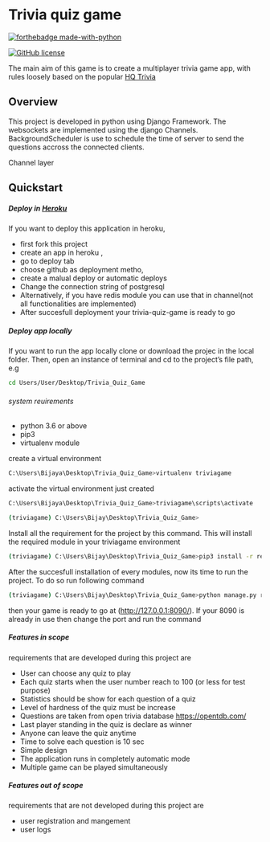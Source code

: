 # Trivia quiz game

[![forthebadge made-with-python](https://ForTheBadge.com/images/badges/made-with-python.svg)](https://www.python.org/)

[![GitHub license](https://img.shields.io/badge/License-MIT-brightgreen.svg?style=flat-square)](https://github.com/surelyourejoking/MachineLearningStocks/blob/master/LICENSE.txt)

The main aim of this game is to create  a multiplayer trivia game app, with rules loosely based on the popular  [HQ Trivia](https://en.wikipedia.org/wiki/HQ_(game))

## Overview
This project is developed in python using Django Framework. The websockets are  implemented using the django Channels. BackgroundScheduler is use to schedule the time of server to send the questions accross the connected clients.

Channel layer 

## Quickstart

##### Deploy in [Heroku](https://www.heroku.com/)
If you want to deploy this application in heroku,
* first fork this project
* create an app  in heroku ,
* go to  deploy tab   
* choose github  as deployment metho, 
* create a malual deploy or  automatic deploys 
* Change the connection string  of postgresql
* Alternatively, if you have redis module you can use that in channel(not all functionalities are implemented)
* After succesfull deployment your trivia-quiz-game is ready to go 

##### Deploy app locally
If you want to run the app locally clone or download the projec in the local folder. Then, open an instance of terminal and cd to the project’s file path, e.g
```bash
cd Users/User/Desktop/Trivia_Quiz_Game
```
###### system reuirements
* python 3.6 or above 
* pip3
* virtualenv module

create a virtual environment  
```bash
C:\Users\Bijaya\Desktop\Trivia_Quiz_Game>virtualenv triviagame
```
activate the virtual environment just created
```bash
C:\Users\Bijaya\Desktop\Trivia_Quiz_Game>triviagame\scripts\activate

(triviagame) C:\Users\Bijay\Desktop\Trivia_Quiz_Game>
```

 Install all the requirement for the project by  this command. This will install the  required module  in  your triviagame environment
```bash
(triviagame) C:\Users\Bijay\Desktop\Trivia_Quiz_Game>pip3 install -r requirements.txt
```
After the succesfull installation of every modules, now its time to run the  project. To do so run following command
```bash
(triviagame) C:\Users\Bijay\Desktop\Trivia_Quiz_Game>python manage.py runserver 8090
```

then  your game is ready to go at  (http://127.0.0.1:8090/). If your 8090 is already in use then change the port and run the command

##### Features in scope 
requirements that are developed during this project are
* User can choose any quiz to play
* Each quiz starts when the user  number reach to 100 (or less for test purpose)
* Statistics should be show for each question of a quiz
* Level of hardness of the quiz must be increase
* Questions are taken from  open trivia database https://opentdb.com/
* Last player standing in the quiz is declare as winner
* Anyone can leave the quiz anytime
* Time to solve each question is 10 sec
* Simple design
* The application runs in completely  automatic mode
* Multiple game can be played simultaneously

##### Features out of scope
requirements that are not  developed during this project are
* user registration and mangement
* user logs
